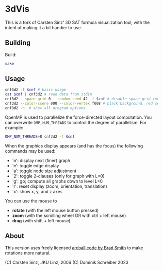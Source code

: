 
# 3dVis

This is a fork of Carsten Sinz' 3D SAT formula visualization tool, with the intent of making it a bit handier to use.

## Building

Build:
```bash
make
```

## Usage

```bash
cnf3d2 -f $cnf # basic usage
cat $cnf | cnf3d2 # read data from stdin
cnf3d2 --space-grid 0 --random-seed 42 -f $cnf # disable space grid (more expensive!), seed random initial layout
cnf3d2 --color-scene 000 --color-vertex f008 # black background, red semi-transparent vertices
cnf3d2 -h  # show all program options
```

OpenMP is used to parallelize the force-directed layout computation. You can overwrite `OMP_NUM_THREADS` to control the degree of parallelism. For example: 

```bash
OMP_NUM_THREADS=8 cnf3d2 -f $cnf
```

When the graphics display appears (and has the focus)
the following commands may be used:

- 'n': display next (finer) graph
- 'e': toggle edge display
- 'a': toggle node size adjustment
- '2': toggle 2-clauses (only for graph with L=0)
- 'g': go; compute all graphs down to level L=0
- 'r': reset display (zoom, orientation, translation)
- 'x': show x, y, and z axes

You can use the mouse to
- **rotate** (with the left mouse button pressed)
- **zoom**   (with the scrolling wheel OR with ctrl + left mouse)
- **drag**   (with shift + left mouse)

## About

This version uses freely licensed [arcball code by Brad Smith](http://rainwarrior.ca/dragon/arcball.html) to make rotations more natural.

(C) Carsten Sinz, JKU Linz, 2006
(C) Dominik Schreiber 2023
